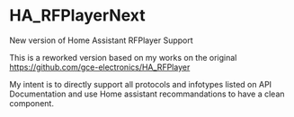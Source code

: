 # HA_RFPlayerNext
New version of Home Assistant RFPlayer Support

This is a reworked version based on my works on the original https://github.com/gce-electronics/HA_RFPlayer

My intent is to directly support all protocols and infotypes listed on API Documentation and use Home assistant recommandations to have a clean component.
